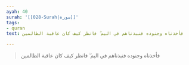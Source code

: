 ```yaml
---
ayah: 40
surah: '[[028-Surah|سورة]]'
tags:
- quran
text: فأخذناه وجنوده فنبذناهم في اليم ۖ فانظر كيف كان عاقبة الظالمين

---
```

> فأخذناه وجنوده فنبذناهم في اليم ۖ فانظر كيف كان عاقبة الظالمين
